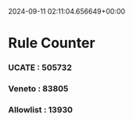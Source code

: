 2024-09-11 02:11:04.656649+00:00
# Rule Counter 
 ### UCATE : 505732

 ### Veneto : 83805

 ### Allowlist : 13930